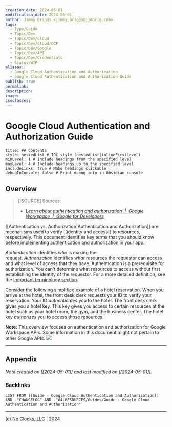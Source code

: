 ```yaml
---
creation_date: 2024-05-01
modification_date: 2024-05-01
author: Jimmy Briggs <jimmy.briggs@jimbrig.com>
tags:
  - Type/Guide
  - Topic/Dev
  - Topic/Dev/Cloud
  - Topic/Dev/Cloud/GCP
  - Topic/Dev/Google
  - Topic/Dev/API
  - Topic/Dev/Credentials
  - Status/WIP
aliases:
  - Google Cloud Authentication and Authorization
  - Google Cloud Authentication and Authorization Guide
publish: true
permalink:
description:
image:
cssclasses:
---
```


# Google Cloud Authentication and Authorization Guide

```table-of-contents
title: ## Contents 
style: nestedList # TOC style (nestedList|inlineFirstLevel)
minLevel: 1 # Include headings from the specified level
maxLevel: 4 # Include headings up to the specified level
includeLinks: true # Make headings clickable
debugInConsole: false # Print debug info in Obsidian console
```

## Overview

> [!SOURCE] Sources:
> - *[Learn about authentication and authorization  |  Google Workspace  |  Google for Developers](https://developers.google.com/workspace/guides/auth-overview)*

[[Authentication vs. Authorization|Authentication and Authorization]] are mechanisms used to verify [[identity and access]] to resources, respectively. This document identifies key terms that you should know before implementing authentication and authorization in your app.

_Authentication_ identifies _who_ is making the request. _Authorization_ identifies _what_ resources the requestor can access and what level of access that they have. Authentication is a prerequisite for authorization. You can't determine what resources to access without first establishing the identity of the requestor. For a more detailed definition, see the [Important terminology section](https://developers.google.com/workspace/guides/auth-overview#important_terminology).

Consider the following simplified example of a hotel reservation. When you arrive at the hotel, the front desk clerk requests your ID to verify your reservation. Your ID _authenticates_ you to the hotel. The front desk clerk gives you a hotel key. This key gives you access to certain resources at the hotel such as your hotel room, the gym, and the business center. The hotel key _authorizes_ you to access those resources.

**Note:** This overview focuses on authentication and authorization for Google Workspace APIs. Some information in this document might not pertain to other Google APIs.
![](https://i.imgur.com/i5AB3vb.png)



***

## Appendix

*Note created on [[2024-05-01]] and last modified on [[2024-05-01]].*

### Backlinks

```dataview
LIST FROM [[Guide - Google Cloud Authentication and Authorization]] AND -"CHANGELOG" AND -"04-RESOURCES/Guides/Guide - Google Cloud Authentication and Authorization"
```

***

(c) [No Clocks, LLC](https://github.com/noclocks) | 2024
